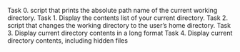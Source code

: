 Task 0.
script that prints the absolute path name of the current working directory.
Task 1.
Display the contents list of your current directory.
Task 2.
script that changes the working directory to the user’s home directory.
Task 3.
Display current directory contents in a long format
Task 4.
Display current directory contents, including hidden files
